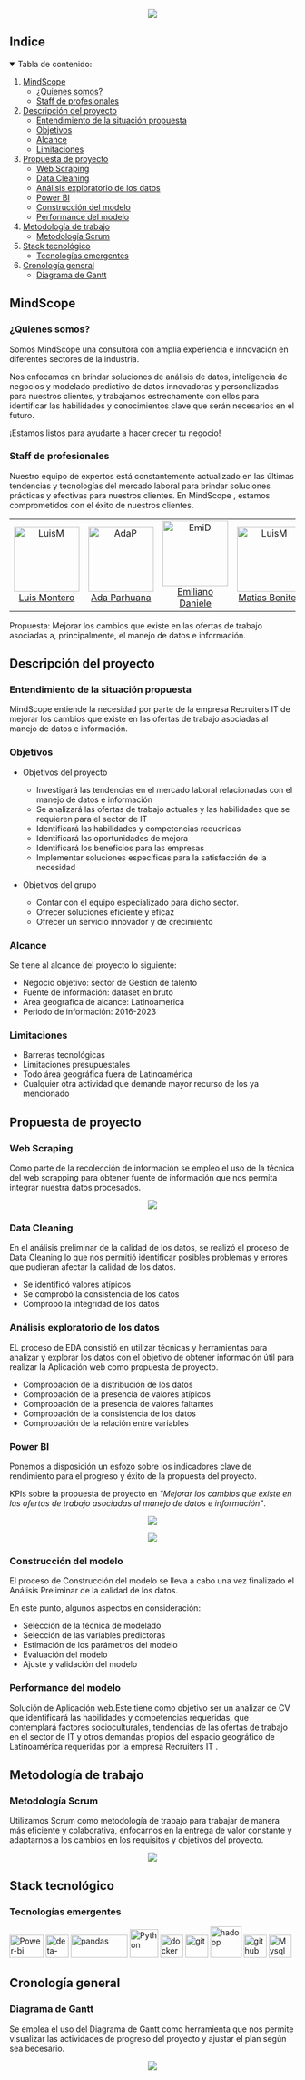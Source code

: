 
<p align="center">
  <img src="https://i.ibb.co/pyFZjfT/Mind-Scope.png">
</p>


<!-- TABLA DE CONTENIDO -->
## Indice
<details open="open">
  <summary>Tabla de contenido: </summary>
  <ol>
    <li>
      <a href="#MindScope">MindScope</a>
      <ul>
        <li><a href="#Quienes-somos">¿Quienes somos?</a></li>
        <li><a href="#Staff-de-profesionales">Staff de profesionales</a></li>
      </ul>
    </li>
    <li>
      <a href="#Descripción-del-proyecto">Descripción del proyecto</a>
      <ul>
        <li><a href="#Entendimiento-de-la-situación-propuesta">Entendimiento de la situación propuesta</a></li>
        <li><a href="#Objetivos">Objetivos</a></li>
        <li><a href="#Alcance">Alcance</a></li>
        <li><a href="#Limitaciones">Limitaciones</a></li>
      </ul>
    </li>
    <li>
      <a href="#Propuesta-de-proyecto">Propuesta de proyecto</a>
      <ul>
        <li><a href="#web-scraping">Web Scraping</a></li>
        <li><a href="#data-cleaning">Data Cleaning</a></li>
        <li><a href="#Analisis-exploratorio-de-los-datos">Análisis exploratorio de los datos</a></li>
        <li><a href="#Power-BI">Power BI</a></li>
        <li><a href="#Construccion-del-modelo">Construcción del modelo</a></li>
        <li><a href="#performance-del-modelo">Performance del modelo</a></li>
      </ul>
    </li>
    <li>
      <a href="#Metodología-de-trabajo">Metodología de trabajo</a>
      <ul>
        <li><a href="#Metodología-Scrum">Metodología Scrum</a></li>
      </ul>
    </li>
    <li>
      <a href="#Stack-tecnológico">Stack tecnológico</a>
      <ul>
        <li><a href="#Tecnologías-emergentes">Tecnologías emergentes</a></li>
      </ul>
    </li>
    <li>
      <a href="#Cronología-general">Cronología general</a>
      <ul>
        <li><a href="#Diagrama-de-Gantt">Diagrama de Gantt</a></li>
      </ul>
    </li>
  </ol>
</details>


## MindScope
### ¿Quienes somos?

Somos MindScope una consultora con amplia experiencia e innovación en diferentes sectores de la industria.

Nos enfocamos en brindar soluciones de análisis de datos, inteligencia de negocios y modelado predictivo de datos innovadoras y personalizadas para nuestros clientes, y trabajamos estrechamente con ellos para identificar las habilidades y conocimientos clave que serán necesarios en el futuro. 

¡Estamos listos para ayudarte a hacer crecer tu negocio!

### Staff de profesionales
Nuestro equipo de expertos está constantemente actualizado en las últimas tendencias y tecnologías del mercado laboral para brindar soluciones prácticas y efectivas para nuestros clientes. En MindScope , estamos comprometidos con el éxito de nuestros clientes. 

<table>
  <tr>
    <td align="center"><a href="https://github.com/luisfer2405"><img src="https://i.ibb.co/KzZwBbQ/LuisM.png" alt="LuisM" width="115" height="115"><br>Luis Montero</a></td>
    <td align="center"><a href="https://github.com/Adapa22"><img src="https://i.ibb.co/ZTJwhht/AdaP.png" alt="AdaP" width="115" height="115"><br>Ada Parhuana</a></td>
    <td align="center"><a href="https://github.com/emilianod98"><img src="https://i.ibb.co/QYMRKCh/EmiD.png" alt="EmiD" width="115" height="115"><br>Emiliano Daniele</a></td>
    <td align="center"><a href="https://github.com/Matt-CB"><img src="https://i.ibb.co/86sDzzn/MatiasB.png" alt="LuisM" width="115" height="115"><br>Matias Benitez</a></td>
  </tr>
</table>


Propuesta: Mejorar los cambios que existe en las ofertas de trabajo asociadas a, principalmente, el manejo de datos e información.

## Descripción del proyecto
### Entendimiento de la situación propuesta
MindScope entiende la necesidad por parte de la empresa Recruiters IT  de mejorar los cambios que existe en las ofertas de trabajo asociadas al manejo de datos e información.

### Objetivos
+ Objetivos del proyecto
  + Investigará las tendencias en el mercado laboral relacionadas con el manejo de datos e información
  + Se analizará las ofertas de trabajo actuales y las habilidades que se requieren para el sector de IT
  + Identificará las habilidades y competencias requeridas
  + Identificará las oportunidades de mejora
  + Identificará los beneficios para las empresas
  + Implementar soluciones específicas para la satisfacción de la necesidad

+ Objetivos del grupo
  + Contar con el equipo especializado para dicho sector.
  + Ofrecer soluciones eficiente y eficaz 
  + Ofrecer un servicio innovador y de crecimiento 

### Alcance
Se tiene al alcance del proyecto lo siguiente:
+ Negocio objetivo: sector de Gestión de talento 
+ Fuente de información: dataset en bruto
+ Area geografica de alcance: Latinoamerica 
+ Periodo de información: 2016-2023

### Limitaciones
+ Barreras tecnológicas 
+ Limitaciones presupuestales
+ Todo área geográfica fuera de Latinoamérica
+ Cualquier otra actividad que demande mayor recurso de los ya mencionado

## Propuesta de proyecto
### Web Scraping
Como parte de la recolección de información se empleo el uso de la técnica del web scrapping para obtener fuente de información que nos permita integrar nuestra datos procesados.

<p align="center">
  <img src="https://i.ibb.co/VjZ55kw/Scrapping.png">
</p>

### Data Cleaning
En el análisis preliminar de la calidad de los datos, se realizó el proceso de Data Cleaning lo que nos permitió identificar posibles problemas y errores que pudieran afectar la calidad de los datos. 

+ Se identificó valores atípicos
+ Se comprobó la consistencia de los datos
+ Comprobó la integridad de los datos 

### Análisis exploratorio de los datos
EL proceso de EDA consistió en utilizar técnicas y herramientas para analizar y explorar los datos con el objetivo de obtener información útil para realizar la Aplicación web como propuesta de proyecto.

+ Comprobación de la distribución de los datos
+ Comprobación de la presencia de valores atípicos
+ Comprobación de la presencia de valores faltantes
+ Comprobación de la consistencia de los datos
+ Comprobación de la relación entre variables

### Power BI
Ponemos a disposición un esfozo sobre los indicadores clave de rendimiento para el progreso y éxito de la propuesta del proyecto.  

KPIs sobre la propuesta de proyecto en *"Mejorar los cambios que existe en las ofertas de trabajo asociadas al manejo de datos e información"*.

<p align="center">
  <img src="https://i.ibb.co/PDWhnB9/kpi1.png">
</p>

<p align="center">
  <img src="https://i.ibb.co/RSjHMrt/kpi2.png">
</p>

### Construcción del modelo
El proceso de Construcción del modelo se lleva a cabo una vez finalizado el Análisis Preliminar de la calidad de los datos.

En este punto, algunos aspectos en consideración:
+ Selección de la técnica de modelado
+ Selección de las variables predictoras
+ Estimación de los parámetros del modelo
+ Evaluación del modelo
+ Ajuste y validación del modelo

### Performance del modelo
Solución de Aplicación web.Este tiene como objetivo ser un analizar de CV que identificará las habilidades y competencias requeridas, que contemplará factores socioculturales, tendencias de las ofertas de trabajo en el sector de IT y otros demandas propios del espacio geográfico de Latinoamérica requeridas por la empresa Recruiters IT .

## Metodología de trabajo
### Metodología Scrum

Utilizamos Scrum como metodología de trabajo para trabajar de manera más eficiente y colaborativa, enfocarnos en la entrega de valor constante y adaptarnos a los cambios en los requisitos y objetivos del proyecto.

<p align="center">
  <img src="https://i.ibb.co/2KQhQF2/scrum.png">
</p>

## Stack tecnológico
### Tecnologías emergentes
<a href="https://powerbi.microsoft.com"><img src="https://i.ibb.co/HF04J5w/power-bi.png" alt="Power-bi" width="60" height="40"></a>
<a href="https://deta.space"><img src="https://i.ibb.co/NSwt4rV/deta-space.png" alt="deta-space" width="40" height="40"></a>
<a href="https://pandas.pydata.org"><img src="https://i.ibb.co/VMLxsSr/pandas.png" alt="pandas" width="100" height="40"></a>
<a href="https://www.python.org"><img src="https://i.ibb.co/28qmHj4/python.png" alt="Python" width="50" height="50"></a> 
<a href="https://www.docker.com"><img src="https://i.ibb.co/PWmjkzX/docker.png" alt="docker" width="40" height="40"></a>
<a href="https://git-scm.com"><img src="https://i.ibb.co/xfxgfZ0/git.png" alt="git" width="40" height="40"></a>
<a href="https://hadoop.apache.org"><img src="https://i.ibb.co/zXh0SZX/hadoop.png" alt="hadoop" width="55" height="55"></a>
<a href="https://github.com"><img src="https://i.ibb.co/n1FvNdz/github.png" alt="github" width="40" height="40"></a>
<a href="https://www.mysql.com"><img src="https://i.ibb.co/JKGQ1mf/mysql.png" alt="Mysql" width="40" height="40"></a>

## Cronología general
### Diagrama de Gantt
Se emplea el uso del Diagrama de Gantt como herramienta que nos permite visualizar las actividades de progreso del proyecto y ajustar el plan según sea becesario.

<p align="center">
  <img src="https://i.ibb.co/QdVLWp4/DGantt.png">
</p>
